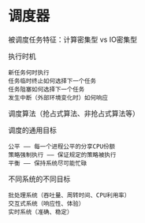 
# 调度器

被调度任务特征：计算密集型 vs IO密集型

执行时机

    新任务何时执行
    任务临时终止如何选择下一个任务
    任务阻塞如何选择下一个任务
    发生中断（外部环境变化时）如何响应

调度算法（抢占式算法、非抢占式算法等）


调度的通用目标

    公平 —— 每一个进程公平的分享CPU份额
    策略强制执行 —— 保证规定的策略被执行
    平衡 —— 保持系统尽可能忙碌

不同系统的不同目标

    批处理系统（吞吐量、周转时间、CPU利用率）
    交互式系统（响应性、体验）
    实时系统（准确、稳定）